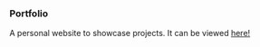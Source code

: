### Portfolio
A personal website to showcase projects. It can be viewed [here!](https://a3p.github.io/)
